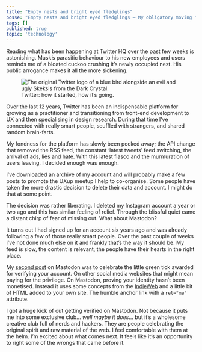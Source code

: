 ```yaml
---
title: "Empty nests and bright eyed fledglings"
posse: "Empty nests and bright eyed fledglings – My obligatory moving from Twitter to Mastodon post."
tags: []
published: true
topic: 'technology'
---
```


Reading what has been happening at Twitter HQ over the past few weeks is astonishing. Musk’s parasitic behaviour to his new employees and users reminds me of a bloated cuckoo crushing it’s newly occupied nest. His public arrogance makes it all the more sickening.

<figure>
<img src="/assets/images/writing/2022/12/twitter.jpeg" alt="The original Twitter logo of a blue bird alongside an evil and ugly Skeksis from the Dark Crystal.">
<figcaption>
Twitter: how it started, how it’s going.
</figcaption>
</figure>

Over the last 12 years, Twitter has been an indispensable platform for growing as a practitioner and transitioning from front-end development to UX and then specialising in design research. During that time I’ve connected with really smart people, scuffled with strangers, and shared random brain-farts.

My fondness for the platform has slowly been pecked away; the API change that removed the RSS feed, the constant ‘latest tweets’ feed switching, the arrival of ads, lies and hate. With this latest fiasco and the murmuration of users leaving, I decided enough was enough.

I’ve downloaded an archive of my account and will probably make a few posts to promote the UXup meetup I help to co-organise. Some people have taken the more drastic decision to delete their data and account. I might do that at some point.

The decision was rather liberating. I deleted my Instagram account a year or two ago and this has similar feeling of relief. Through the blissful quiet came a distant chirp of fear of missing out. What about Mastodon?

It turns out I had signed up for an account six years ago and was already following a few of those really smart people. Over the past couple of weeks I’ve not done much else on it and frankly that’s the way it should be. My feed is slow, the content is relevant, the people have their hearts in the right place.

My [second post](https://mastodon.social/@benjaminparry/109400141195302832) on Mastodon was to celebrate the little green tick awarded for verifying your account. On other social media websites that might mean paying for the privilege. On Mastodon, proving your identity hasn’t been monetised. Instead it uses some concepts from the [IndieWeb](https://indieweb.org/) and a little bit of HTML added to your own site. The humble anchor link with a `rel="me"` attribute.

I got a huge kick of out getting verified on Mastodon. Not because it puts me into some exclusive club… *well maybe it does*… but it’s a wholesome creative club full of nerds and hackers. They are people celebrating the original spirit and raw material of the web. I feel comfortable with them at the helm. I’m excited about what comes next. It feels like it’s an opportunity to right some of the wrongs that came before it.
